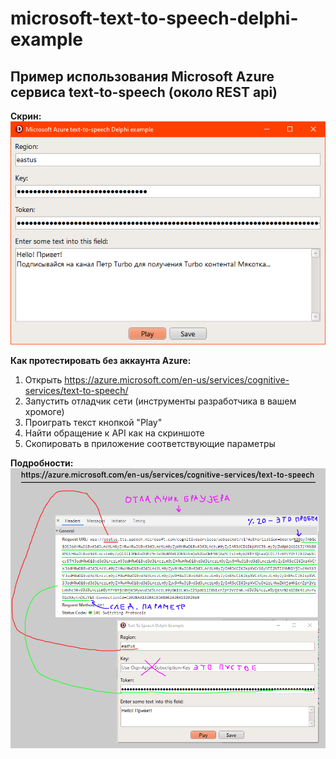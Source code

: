 # microsoft-text-to-speech-delphi-example
## Пример использования Microsoft Azure сервиса text-to-speech (около REST api)

**Скрин:**   
![scr](scr.png)

**Как протестировать без аккаунта Azure:**
1) Открыть https://azure.microsoft.com/en-us/services/cognitive-services/text-to-speech/
2) Запустить отладчик сети (инструменты разработчика в вашем хромоге)
3) Проиграть текст кнопкой "Play"
4) Найти обращение к API как на скриншоте
5) Скопировать в приложение соответствующие параметры

**Подробности:**    
![test](test.png)

